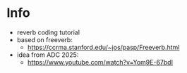 # Info
- reverb coding  tutorial
- based on freeverb:
  - https://ccrma.stanford.edu/~jos/pasp/Freeverb.html
- idea from ADC 2025:
  - https://www.youtube.com/watch?v=Yom9E-67bdI
